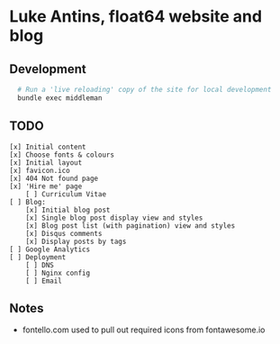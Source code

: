 # Luke Antins, float64 website and blog

## Development

```bash
  # Run a 'live reloading' copy of the site for local development
  bundle exec middleman
```

## TODO

    [x] Initial content
    [x] Choose fonts & colours
    [x] Initial layout
    [x] favicon.ico
    [x] 404 Not found page
    [x] 'Hire me' page
        [ ] Curriculum Vitae
    [ ] Blog:
        [x] Initial blog post
        [x] Single blog post display view and styles
        [x] Blog post list (with pagination) view and styles
        [x] Disqus comments
        [x] Display posts by tags
    [ ] Google Analytics
    [ ] Deployment
        [ ] DNS
        [ ] Nginx config
        [ ] Email

## Notes

  - fontello.com used to pull out required icons from fontawesome.io
